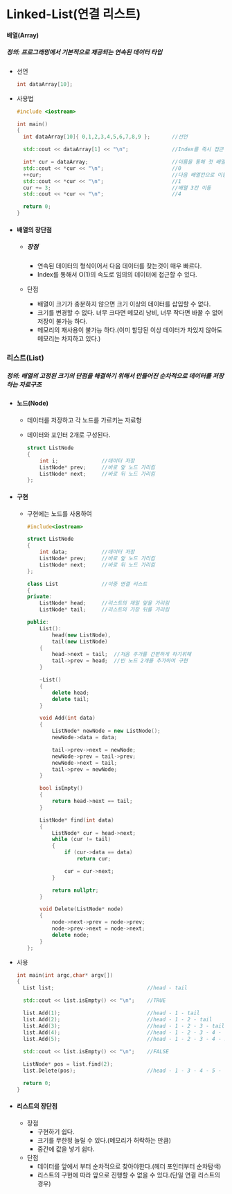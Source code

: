 # Linked-List(연결 리스트)

#### 배열(Array)

##### 	정의: 프로그래밍에서 기본적으로 제공되는 연속된 데이터 타입

* 선언

  ```c++
  int dataArray[10];
  ```

* 사용법

  ```c++
  #include <iostream>
  
  int main()
  {
  	int dataArray[10]{ 0,1,2,3,4,5,6,7,8,9 };		//선언
  
  	std::cout << dataArray[1] << "\n";				//Index를 즉시 접근  //1
  
  	int* cur = dataArray;							//이름을 통해 첫 배열 주소 얻음
  	std::cout << *cur << "\n";						//0
  	++cur;											//다음 배열칸으로 이동
  	std::cout << *cur << "\n";						//1
  	cur += 3;										//배열 3칸 이동
  	std::cout << *cur << "\n";						//4
  
  	return 0;
  }
  ```

  

* #### 배열의 장단점
  * ##### 장점

    * 연속된 데이터의 형식이어서 다음 데이터를 찾는것이 매우 빠르다. 
    * Index를 통해서 O(1)의 속도로 임의의 데이터에 접근할 수 있다.

    

  * 단점

    * 배열이 크기가 충분하지 않으면 크기 이상의 데이터를 삽입할 수 없다.
    * 크기를 변경할 수 없다. 너무 크다면 메모리 낭비, 너무 작다면 바꿀 수 없어 저장이 불가능 하다.
    * 메모리의 재사용이 불가능 하다.(이미 할당된 이상 데이터가 차있지 않아도 메모리는 차지하고 있다.)



### 리스트(List)

##### 	정의: 배열의 고정된 크기의 단점을 해결하기 위해서 만들어진 순차적으로 데이터를 저장하는 자료구조



* #### 노드(Node)

  * 데이터를 저장하고 각 노드를 가르키는 자료형

  * 데이터와 포인터 2개로 구성된다.

    ```c++
    struct ListNode
    {
    	int i;				//데이터 저장
    	ListNode* prev;		//바로 앞 노드 가리킴
    	ListNode* next;		//바로 뒤 노드 가리킴
    };
    ```

    

* #### 구현

  * 구현에는 노드를 사용하여

    ```c++
    #include<iostream>
    
    struct ListNode
    {
    	int data;			//데이터 저장
    	ListNode* prev;		//바로 앞 노드 가리킴
    	ListNode* next;		//바로 뒤 노드 가리킴
    };
    
    class List				//이중 연결 리스트
    {
    private:
    	ListNode* head;		//리스트의 제일 앞을 가리킴
    	ListNode* tail;		//리스트의 가장 뒤를 가리킴
    
    public:
    	List():
    		head(new ListNode),
    		tail(new ListNode)
    	{
    		head->next = tail;	//처음 추가를 간편하게 하기위해
    		tail->prev = head;	//빈 노드 2개를 추가하여 구현
    	}
    
    	~List()
    	{
    		delete head;
    		delete tail;
    	}
    
    	void Add(int data)
    	{
    		ListNode* newNode = new ListNode();
    		newNode->data = data;
    
    		tail->prev->next = newNode;
    		newNode->prev = tail->prev;
    		newNode->next = tail;
    		tail->prev = newNode;
    	}
    
    	bool isEmpty()
    	{
    		return head->next == tail;
    	}
    
    	ListNode* find(int data)
    	{
    		ListNode* cur = head->next;
    		while (cur != tail)
    		{
    			if (cur->data == data)
    				return cur;
    
    			cur = cur->next;
    		}
    
    		return nullptr;
    	}
    
    	void Delete(ListNode* node)
    	{
    		node->next->prev = node->prev;
    		node->prev->next = node->next;
    		delete node;
    	}
    };
    ```

  

* 사용

  ```c++
  int main(int argc,char* argv[])
  {
  	List list;								//head - tail
  
  	std::cout << list.isEmpty() << "\n";	//TRUE
  
  	list.Add(1);							//head - 1 - tail
  	list.Add(2);							//head - 1 - 2 - tail
  	list.Add(3);							//head - 1 - 2 - 3 - tail
  	list.Add(4);							//head - 1 - 2 - 3 - 4 - tail
  	list.Add(5);							//head - 1 - 2 - 3 - 4 - 5 - tail
  	
  	std::cout << list.isEmpty() << "\n";	//FALSE
  
  	ListNode* pos = list.find(2);
  	list.Delete(pos);						//head - 1 - 3 - 4 - 5 - tail
  
  	return 0;
  }
  ```

  



* #### 리스트의 장단점

  * 장점
    * 구현하기 쉽다.
    * 크기를 무한정 늘릴 수 있다.(메모리가 허락하는 만큼)
    * 중간에 값을 넣기 쉽다.
  * 단점
    * 데이터를 앞에서 부터 순차적으로 찾아야한다.(헤더 포인터부터 순차탐색)
    * 리스트의 구현에 따라 앞으로 진행할 수 없을 수 있다.(단일 연결 리스트의 경우)

